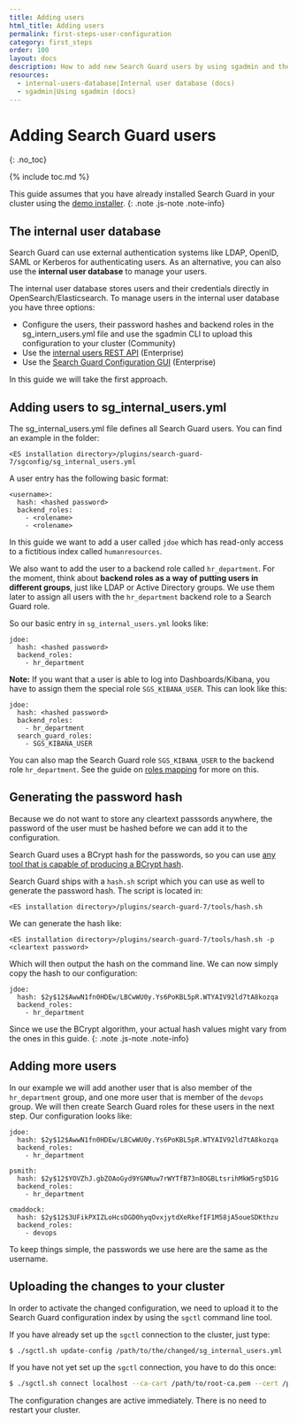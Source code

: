 ```yaml
---
title: Adding users
html_title: Adding users
permalink: first-steps-user-configuration
category: first_steps
order: 100
layout: docs
description: How to add new Search Guard users by using sgadmin and the Search Guard configuration.
resources:
  - internal-users-database|Internal user database (docs)  
  - sgadmin|Using sgadmin (docs)  
---
```

<!---
Copyright 2020 floragunn GmbH
-->

# Adding Search Guard users
{: .no_toc}

{% include toc.md %}

This guide assumes that you have already installed Search Guard in your cluster using the [demo installer](demo-installer).
{: .note .js-note .note-info}

## The internal user database

Search Guard can use external authentication systems like LDAP, OpenID, SAML or Kerberos for authenticating users. As an alternative, you can also use the **internal user database** to manage your users.

The internal user database stores users and their credentials directly in OpenSearch/Elasticsearch. To manage users in the internal user database you have three options:

* Configure the users, their password hashes and backend roles in the sg_intern_users.yml file and use the sgadmin CLI to upload this configuration to your cluster (Community)
* Use the [internal users REST API](rest-api-internalusers) (Enterprise)
* Use the [Search Guard Configuration GUI](configuration-gui) (Enterprise)

In this guide we will take the first approach.

## Adding users to sg\_internal\_users.yml

The sg\_internal\_users.yml file defines all Search Guard users. You can find an example in the folder:

```
<ES installation directory>/plugins/search-guard-7/sgconfig/sg_internal_users.yml
```

A user entry has the following basic format:

```
<username>:
  hash: <hashed password>
  backend_roles:
    - <rolename>
    - <rolename>
```

In this guide we want to add a user called `jdoe` which has read-only access to a fictitious index called `humanresources`.

We also want to add the user to a backend role called `hr_department`. For the moment, think about **backend roles as a way of putting users in different groups**, just like LDAP or Active Directory groups. We use them later to assign all users with the `hr_department` backend role to a Search Guard role. 

So our basic entry in `sg_internal_users.yml` looks like:

```
jdoe:
  hash: <hashed password>
  backend_roles:
    - hr_department
```

**Note:** If you want that a user is able to log into Dashboards/Kibana, you have to assign them the special role `SGS_KIBANA_USER`. This can look like this:

```
jdoe:
  hash: <hashed password>
  backend_roles:
    - hr_department
  search_guard_roles:
    - SGS_KIBANA_USER  
```

You can also map the Search Guard role `SGS_KIBANA_USER` to the backend role `hr_department`. See the guide on [roles mapping](firststeps_rolesmapping.md) for more on this.

## Generating the password hash

Because we do not want to store any cleartext passsords anywhere, the password of the user must be hashed before we can add it to the configuration.

Search Guard uses a BCrypt hash for the passwords, so you can use [any tool that is capable of producing a BCrypt hash](https://bcrypt-generator.com/).

Search Guard ships with a `hash.sh` script which you can use as well to generate the password hash. The script is located in:

```
<ES installation directory>/plugins/search-guard-7/tools/hash.sh
```

We can generate the hash like:

```
<ES installation directory>/plugins/search-guard-7/tools/hash.sh -p <cleartext password>
```

Which will then output the hash on the command line. We can now simply copy the hash to our configuration:

```
jdoe:
  hash: $2y$12$AwwN1fn0HDEw/LBCwWU0y.Ys6PoKBL5pR.WTYAIV92ld7tA8kozqa
  backend_roles:
    - hr_department
```

Since we use the BCrypt algorithm, your actual hash values might vary from the ones in this guide.
{: .note .js-note .note-info}

## Adding more users

In our example we will add another user that is also member of the `hr_department` group, and one more user that is member of the `devops` group. We will then create Search Guard roles for these users in the next step. Our configuration looks like:

```
jdoe:
  hash: $2y$12$AwwN1fn0HDEw/LBCwWU0y.Ys6PoKBL5pR.WTYAIV92ld7tA8kozqa
  backend_roles:
    - hr_department

psmith:
  hash: $2y$12$YOVZhJ.gbZOAoGyd9YGNMuw7rWYTfB73n8OGBLtsrihMkW5rg5D1G
  backend_roles:
    - hr_department

cmaddock:
  hash: $2y$12$3UFikPXIZLoHcsDGD0hyqOvxjytdXeRkefIF1M58jA5oueSDKthzu
  backend_roles:
    - devops
```

To keep things simple, the passwords we use here are the same as the username.

## Uploading the changes to your cluster

In order to activate the changed configuration, we need to upload it to the Search Guard configuration index by using the `sgctl` command line tool. 

If you have already set up the `sgctl` connection to the cluster, just type:

```bash
$ ./sgctl.sh update-config /path/to/the/changed/sg_internal_users.yml
```

If you have not yet set up the `sgctl` connection, you have to do this once:

```bash
$ ./sgctl.sh connect localhost --ca-cart /path/to/root-ca.pem --cert /path/to/admin-cert.pem --key /path/to/admin-cert-private-key.pem
```

The configuration changes are active immediately. There is no need to restart your cluster.